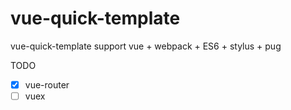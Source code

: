 # vue-quick-template
vue-quick-template 
support vue + webpack + ES6 + stylus + pug

TODO
- [x] vue-router
- [ ] vuex
